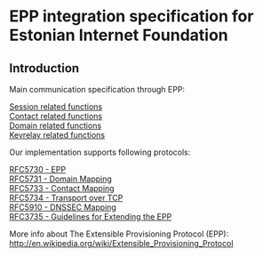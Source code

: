 # EPP integration specification for Estonian Internet Foundation

## Introduction

Main communication specification through EPP:

[Session related functions](epp/session.md)  
[Contact related functions](epp/contact.md)  
[Domain related functions](epp/domain.md)  
[Keyrelay related functions](epp/keyrelay.md)

Our implementation supports following protocols:

[RFC5730 - EPP](http://tools.ietf.org/html/rfc5730)  
[RFC5731 - Domain Mapping](http://tools.ietf.org/html/rfc5731)  
[RFC5733 - Contact Mapping](http://tools.ietf.org/html/rfc5733)  
[RFC5734 - Transport over TCP](http://tools.ietf.org/html/rfc5734)  
[RFC5910 - DNSSEC Mapping](http://tools.ietf.org/html/rfc5910)  
[RFC3735 - Guidelines for Extending the EPP](http://tools.ietf.org/html/rfc3735)

More info about The Extensible Provisioning Protocol (EPP):<br>
http://en.wikipedia.org/wiki/Extensible_Provisioning_Protocol
